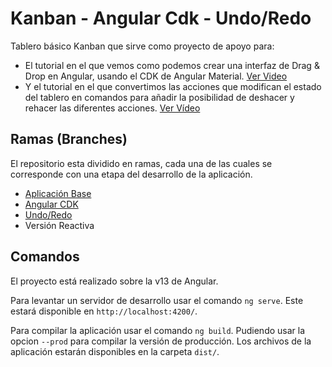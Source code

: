 # Kanban - Angular Cdk - Undo/Redo

Tablero básico Kanban que sirve como proyecto de apoyo para:

- El tutorial en el que vemos como podemos crear una interfaz de Drag & Drop en Angular, usando el CDK de Angular Material. [Ver Video](https://youtu.be/s6FlXN3UkE8)
- Y el tutorial en el que convertimos las acciones que modifican el estado del tablero en comandos para añadir la posibilidad de deshacer y rehacer las diferentes acciones. [Ver Vídeo](https://youtu.be/dM0h3-oK5ug)

## Ramas (Branches)

El repositorio esta dividido en ramas, cada una de las cuales se corresponde con una etapa del desarrollo de la aplicación.

- [Aplicación Base](https://github.com/ako-tech/angular-kanban-undo-redo)
- [Angular CDK](https://github.com/ako-tech/angular-kanban-undo-redo/tree/cdk)
- [Undo/Redo](https://github.com/ako-tech/angular-kanban-undo-redo/tree/commands)
- Versión Reactiva

## Comandos

El proyecto está realizado sobre la v13 de Angular.

Para levantar un servidor de desarrollo usar el comando `ng serve`. Este estará disponible en `http://localhost:4200/`.

Para compilar la aplicación usar el comando `ng build`. Pudiendo usar la opcion `--prod` para compilar la versión de producción. Los archivos de la aplicación estarán disponibles en la carpeta `dist/`.
